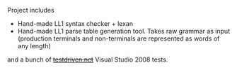 Project includes
  * Hand-made LL1 syntax checker + lexan
  * Hand-made LL1 parse table generation tool. Takes raw grammar as input (production terminals and non-terminals are represented as words of any length)

and a bunch of ~~[testdriven.net](http://www.testdriven.net)~~ Visual Studio 2008 tests.